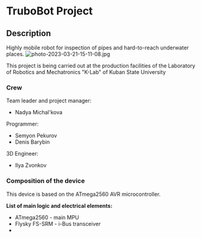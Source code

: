 # **TruboBot Project**
## Description
Highly mobile robot for inspection of pipes and hard-to-reach underwater places.
![photo-2023-03-21-15-11-08.jpg](https://i.postimg.cc/2SLQ7D9Z/photo-2023-03-21-15-11-08.jpg)

This project is being carried out at the production facilities of the Laboratory of
Robotics and Mechatronics "K-Lab" of Kuban State University

### Crew
Team leader and project manager:
+ Nadya Michal'kova

Programmer:
+ Semyon Pekurov
+ Denis Barybin

3D Engineer:
+ Ilya Zvonkov

### Composition of the device
This device is based on the ATmega2560 AVR microcontroller.

**List of main logic and electrical elements:**

+ ATmega2560 - main MPU
+ Flysky FS-SRM - i-Bus transceiver
+ 



